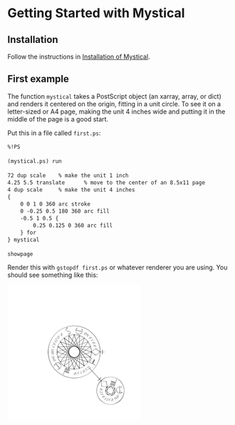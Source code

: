 # Getting Started with Mystical

## Installation

Follow the instructions in [Installation of Mystical](../install.md).

## First example

The function `mystical` takes a PostScript object (an xarray, array, or dict) and renders it centered on the origin, fitting in a unit circle.  To see it on a letter-sized or A4 page, making the unit 4 inches wide and putting it in the middle of the page is a good start.

Put this in a file called `first.ps`:
```
%!PS

(mystical.ps) run

72 dup scale    % make the unit 1 inch
4.25 5.5 translate      % move to the center of an 8.5x11 page
4 dup scale     % make the unit 4 inches
{
    0 0 1 0 360 arc stroke
    0 -0.25 0.5 180 360 arc fill
    -0.5 1 0.5 {
        0.25 0.125 0 360 arc fill
    } for
} mystical

showpage
```

Render this with `gstopdf first.ps` or whatever renderer you are using.  You should see something like this:

![first example](../images/smily_example.png)
